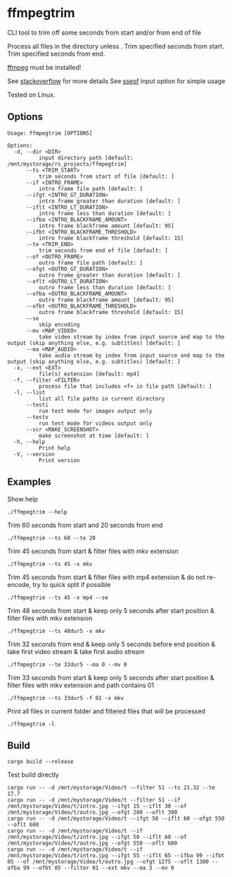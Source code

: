 # ffmpegtrim
CLI tool to trim off some seconds from start and/or from end of file

Process all files in the directory unless .
Trim specified seconds from start.
Trim specified seconds from end.

[ffmpeg](https://ffmpeg.org/) must be installed!

See [stackoverflow](https://stackoverflow.com/a/55337279/5431545) for more details
See [sseof](https://stackoverflow.com/a/36120894/5431545) input option for simple usage

Tested on Linux.

## Options
```shell
Usage: ffmpegtrim [OPTIONS]

Options:
  -d, --dir <DIR>
          input directory path [default: /mnt/mystorage/rs_projects/ffmpegtrim]
      --ts <TRIM_START>
          trim seconds from start of file [default: ]
      --if <INTRO_FRAME>
          intro frame file path [default: ]
      --ifgt <INTRO_GT_DURATION>
          intro frame greater than duration [default: ]
      --iflt <INTRO_LT_DURATION>
          intro frame less than duration [default: ]
      --ifba <INTRO_BLACKFRAME_AMOUNT>
          intro frame blackframe amount [default: 95]
      --ifbt <INTRO_BLACKFRAME_THRESHOLD>
          intro frame blackframe threshold [default: 15]
      --te <TRIM_END>
          trim seconds from end of file [default: ]
      --of <OUTRO_FRAME>
          outro frame file path [default: ]
      --ofgt <OUTRO_GT_DURATION>
          outro frame greater than duration [default: ]
      --oflt <OUTRO_LT_DURATION>
          outro frame less than duration [default: ]
      --ofba <OUTRO_BLACKFRAME_AMOUNT>
          outro frame blackframe amount [default: 95]
      --ofbt <OUTRO_BLACKFRAME_THRESHOLD>
          outro frame blackframe threshold [default: 15]
      --se
          skip encoding
      --mv <MAP_VIDEO>
          take video stream by index from input source and map to the output (skip anything else, e.g. subtitles) [default: ]
      --ma <MAP_AUDIO>
          take audio stream by index from input source and map to the output (skip anything else, e.g. subtitles) [default: ]
  -x, --ext <EXT>
          file(s) extension [default: mp4]
  -f, --filter <FILTER>
          process file that includes <f> in file path [default: ]
  -l, --list
          list all file paths in current directory
      --testi
          run test mode for images output only
      --testv
          run test mode for videos output only
      --scr <MAKE_SCREENSHOT>
          make screenshot at time [default: ]
  -h, --help
          Print help
  -V, --version
          Print version
```

## Examples
Show help
```shell
./ffmpegtrim --help
```
Trim 60 seconds from start and 20 seconds from end
```shell
./ffmpegtrim --ts 60 --te 20
```
Trim 45 seconds from start & filter files with mkv extension
```shell
./ffmpegtrim --ts 45 -x mkv
```
Trim 45 seconds from start & filter files with mp4 extension & do not re-encode, try to quick split if possible
```shell
./ffmpegtrim --ts 45 -x mp4 --se
```
Trim 48 seconds from start & keep only 5 seconds after start position & filter files with mkv extension
```shell
./ffmpegtrim --ts 48dur5 -x mkv
```
Trim 32 seconds from end & keep only 5 seconds before end position & take first video stream & take first audio stream
```shell
./ffmpegtrim --te 32dur5 --ma 0 --mv 0
```
Trim 33 seconds from start & keep only 5 seconds after start position & filter files with mkv extension and path contains 01
```shell
./ffmpegtrim --ts 33dur5 -f 01 -x mkv
```
Print all files in current folder and filtered files that will be processed
```shell
./ffmpegtrim -l
```

## Build
```shell
cargo build --release
```
Test build directly
```
cargo run -- -d /mnt/mystorage/Video/t --filter 51 --ts 21.32 --te 17.7
cargo run -- -d /mnt/mystorage/Video/t --filter 51 --if /mnt/mystorage/Video/t/intro.jpg --ifgt 15 --iflt 30 --of /mnt/mystorage/Video/t/outro.jpg --ofgt 280 --oflt 300
cargo run -- -d /mnt/mystorage/Video/t --ifgt 50 --iflt 60 --ofgt 550 --oflt 600
cargo run -- -d /mnt/mystorage/Video/t --if /mnt/mystorage/Video/t/intro.jpg --ifgt 50 --iflt 60 --of /mnt/mystorage/Video/t/outro.jpg --ofgt 550 --oflt 600
cargo run -- -d /mnt/mystorage/Video/t --if /mnt/mystorage/Video/t/intro.jpg --ifgt 55 --iflt 65 --ifba 99 --ifbt 05 --of /mnt/mystorage/Video/t/outro.jpg --ofgt 1275 --oflt 1300 --ofba 99 --ofbt 05 --filter 01 --ext mkv --ma 3 --mv 0
```